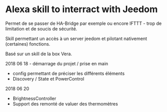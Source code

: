 # Alexa skill to interract with Jeedom

Permet de se passer de HA-Bridge par exemple ou encore IFTTT - trop de limitation et de soucis de sécurité.

Skill permettant un accès à un server jeedom et pilotant nativement (certaines) fonctions.

Basé sur un skill de la box Vera.

2018 06 18 - démarrage du projet / prise en main
- config permettant de préciser les différents éléments
- Discovery / State et PowerControl

2018 06 20
- BrightnessController
- Support des remonté de valuer des thermomètres

